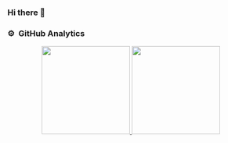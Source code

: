 ### Hi there 👋


### ⚙️ &nbsp;GitHub Analytics

<p align="center">
<a href="https://github.com/wendellddr">
  <img height="180em" src="https://github-readme-stats-eight-theta.vercel.app/api?username=wendellddr&show_icons=true&theme=algolia&include_all_commits=true&count_private=true"/>
  <img height="180em" src="https://github-readme-stats-eight-theta.vercel.app/api/top-langs/?username=wendellddr&layout=compact&langs_count=8&theme=algolia"/>
</a>
</p>


<!--
**wendellddr/wendellddr** is a ✨ _special_ ✨ repository because its `README.md` (this file) appears on your GitHub profile.

Here are some ideas to get you started:

- 🔭 I’m currently working on ...
- 🌱 I’m currently learning ...
- 👯 I’m looking to collaborate on ...
- 🤔 I’m looking for help with ...
- 💬 Ask me about ...
- 📫 How to reach me: ...
- 😄 Pronouns: ...
- ⚡ Fun fact: ...
-->
